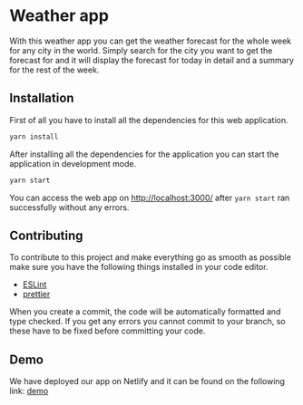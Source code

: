 # Weather app

With this weather app you can get the weather forecast for the whole week for any city in the world. Simply search for the city you want to get the forecast for and it will display the forecast for today in detail and a summary for the rest of the week.

## Installation

First of all you have to install all the dependencies for this web application.

```bash
yarn install
```

After installing all the dependencies for the application you can start the application in development mode.

```bash
yarn start
```

You can access the web app on [http://localhost:3000/](http://localhost:3000/) after `yarn start` ran successfully without any errors.

## Contributing

To contribute to this project and make everything go as smooth as possible make sure you have the following things installed in your code editor.

* [ESLint](https://eslint.org/)
* [prettier](https://prettier.io/)

When you create a commit, the code will be automatically formatted and type checked. If you get any errors you cannot commit to your branch, so these have to be fixed before committing your code.

## Demo

We have deployed our app on Netlify and it can be found on the following link: [demo](https://sad-mclean-371064.netlify.app/)